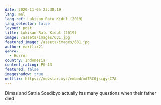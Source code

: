 ```yaml
---
date: 2020-11-05 23:38:19
lang: mal
lang-ref: Lukisan Ratu Kidul (2019)
lang_selector: false
layout: post
title: Lukisan Ratu Kidul (2019)
image: /assets/images/631.jpg
featured_image: /assets/images/631.jpg
author: maxflix21
genre:
  - Horror
country: Indonesia
content_rating: PG-13
featured: false
imageshadow: true
netflix: https://movstar.xyz/embed/md7RC0jsigysC7A
---
```

Dimas and Satria Soedibyo actually has many questions when their father died